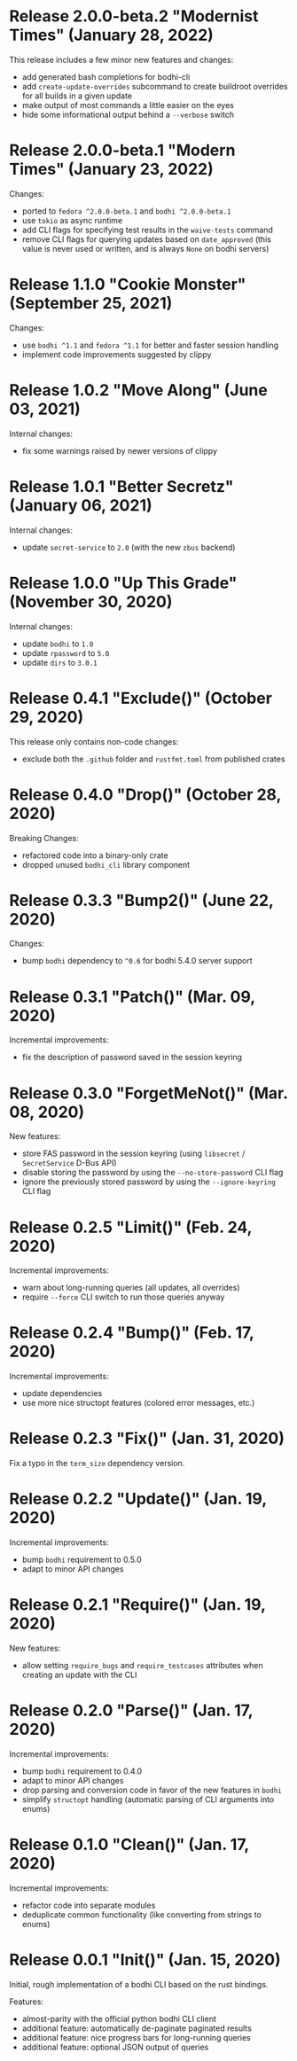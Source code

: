 # Release 2.0.0-beta.2 "Modernist Times" (January 28, 2022)

This release includes a few minor new features and changes:

- add generated bash completions for bodhi-cli
- add `create-update-overrides` subcommand to create buildroot overrides for all
  builds in a given update
- make output of most commands a little easier on the eyes
- hide some informational output behind a `--verbose` switch

# Release 2.0.0-beta.1 "Modern Times" (January 23, 2022)

Changes:

- ported to `fedora ^2.0.0-beta.1` and `bodhi ^2.0.0-beta.1`
- use `tokio` as async runtime
- add CLI flags for specifying test results in the `waive-tests` command
- remove CLI flags for querying updates based on `date_approved`
  (this value is never used or written, and is always `None` on bodhi servers)

# Release 1.1.0 "Cookie Monster" (September 25, 2021)

Changes:

- use `bodhi ^1.1` and `fedora ^1.1` for better and faster session handling
- implement code improvements suggested by clippy

# Release 1.0.2 "Move Along" (June 03, 2021)

Internal changes:

- fix some warnings raised by newer versions of clippy

# Release 1.0.1 "Better Secretz" (January 06, 2021)

Internal changes:

- update `secret-service` to `2.0` (with the new `zbus` backend)

# Release 1.0.0 "Up This Grade" (November 30, 2020)

Internal changes:

- update `bodhi` to `1.0`
- update `rpassword` to `5.0`
- update `dirs` to `3.0.1`

# Release 0.4.1 "Exclude()" (October 29, 2020)

This release only contains non-code changes:

- exclude both the `.github` folder and `rustfmt.toml` from published crates

# Release 0.4.0 "Drop()" (October 28, 2020)

Breaking Changes:

- refactored code into a binary-only crate
- dropped unused `bodhi_cli` library component

# Release 0.3.3 "Bump2()" (June 22, 2020)

Changes:

- bump `bodhi` dependency to `^0.6` for bodhi 5.4.0 server support

# Release 0.3.1 "Patch()" (Mar. 09, 2020)

Incremental improvements:

- fix the description of password saved in the session keyring

# Release 0.3.0 "ForgetMeNot()" (Mar. 08, 2020)

New features:

- store FAS password in the session keyring (using `libsecret` /
  `SecretService` D-Bus API)
- disable storing the password by using the `--no-store-password` CLI flag
- ignore the previously stored password by using the `--ignore-keyring` CLI flag

# Release 0.2.5 "Limit()" (Feb. 24, 2020)

Incremental improvements:

- warn about long-running queries (all updates, all overrides)
- require `--force` CLI switch to run those queries anyway

# Release 0.2.4 "Bump()" (Feb. 17, 2020)

Incremental improvements:

- update dependencies
- use more nice structopt features (colored error messages, etc.)

# Release 0.2.3 "Fix()" (Jan. 31, 2020)

Fix a typo in the `term_size` dependency version.

# Release 0.2.2 "Update()" (Jan. 19, 2020)

Incremental improvements:

- bump `bodhi` requirement to 0.5.0
- adapt to minor API changes

# Release 0.2.1 "Require()" (Jan. 19, 2020)

New features:

- allow setting `require_bugs` and `require_testcases` attributes when creating
  an update with the CLI

# Release 0.2.0 "Parse()" (Jan. 17, 2020)

Incremental improvements:

- bump `bodhi` requirement to 0.4.0
- adapt to minor API changes
- drop parsing and conversion code in favor of the new features in `bodhi`
- simplify `structopt` handling (automatic parsing of CLI arguments into enums)

# Release 0.1.0 "Clean()" (Jan. 17, 2020)

Incremental improvements:

- refactor code into separate modules
- deduplicate common functionality (like converting from strings to enums)

# Release 0.0.1 "Init()" (Jan. 15, 2020)

Initial, rough implementation of a bodhi CLI based on the rust bindings.

Features:

- almost-parity with the official python bodhi CLI client
- additional feature: automatically de-paginate paginated results
- additional feature: nice progress bars for long-running queries
- additional feature: optional JSON output of queries
